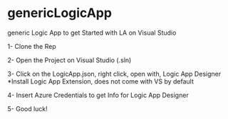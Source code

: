 # genericLogicApp
generic Logic App to get Started with LA on Visual Studio


1- Clone the Rep

2- Open the Project on Visual Studio (.sln)

3- Click on the LogicApp.json, right click, open with, Logic App Designer
 *Install Logic App Extension, does not come with VS by default
 
4- Insert Azure Credentials to get Info for Logic App Designer

5- Good luck!
